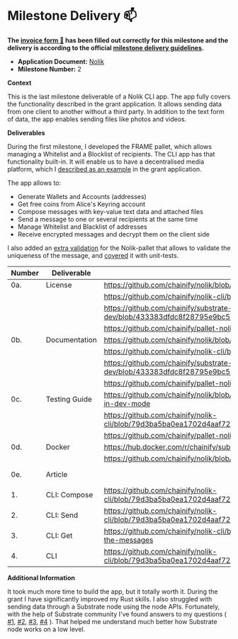 # Milestone Delivery :mailbox:

**The [invoice form :pencil:](https://docs.google.com/forms/d/e/1FAIpQLSfmNYaoCgrxyhzgoKQ0ynQvnNRoTmgApz9NrMp-hd8mhIiO0A/viewform) has been filled out correctly for this milestone and the delivery is according to the official [milestone delivery guidelines](https://github.com/w3f/Grants-Program/blob/master/docs/milestone-deliverables-guidelines.md).**

- **Application Document:** [Nolik](https://github.com/w3f/Grants-Program/blob/master/applications/Nolik.md)
- **Milestone Number:** 2

**Context**

This is the last milestone deliverable of a Nolik CLI app.
The app fully covers the functionality described in the grant application.
It allows sending data from one client to another without a third party.
In addition to the text form of data, the app enables sending files like photos and videos.

**Deliverables**

During the first milestone, I developed the FRAME pallet, which allows managing a Whitelist and a Blocklist of recipients.
The CLI app has that functionality built-in.
It will enable us to have a decentralised media platform, which I [described as an example](https://github.com/w3f/Grants-Program/blob/master/applications/Nolik.md#use-case-example) in the grant application.

The app allows to:

- Generate Wallets and Accounts (addresses)
- Get free coins from Alice's Keyring account
- Compose messages with key-value text data and attached files
- Send a message to one or several recipients at the same time
- Manage Whitelist and Blacklist of addresses
- Receive encrypted messages and decrypt them on the client side

I also added an [extra validation](https://github.com/chainify/pallet-nolik/blob/5150d3d045e4b0ed33c636ff74a764fc42bed4eb/src/lib.rs#L235) for the Nolik-pallet that allows to validate the uniqueness of the message, and [covered](https://github.com/chainify/pallet-nolik/blob/5150d3d045e4b0ed33c636ff74a764fc42bed4eb/src/tests.rs#L464) it with unit-tests.

| Number | Deliverable   | Link                                                                                                                | Notes       |
| ------ | ------------- | ------------------------------------------------------------------------------------------------------------------- | ----------- |
| 0a.    | License       | https://github.com/chainify/nolik/blob/da94d55a09ec6c9e4e0be1bf38d88240f1773334/LICENSE.md                          |             |
|        |               | https://github.com/chainify/nolik-cli/blob/79d3ba5ba0ea1702d4aaf72488789b77349ba5bf/LICENSE.md                      |             |
|        |               | https://github.com/chainify/substrate-nolik-dev/blob/433383dfdc8f28795e9bc566a85849f2b0d13d4b/LICENSE               |             |
|        |               | https://github.com/chainify/pallet-nolik/blob/5150d3d045e4b0ed33c636ff74a764fc42bed4eb/LICENCE                      |             |
| 0b.    | Documentation | https://github.com/chainify/nolik/blob/da94d55a09ec6c9e4e0be1bf38d88240f1773334/README.md                           |             |
|        |               | https://github.com/chainify/nolik-cli/blob/79d3ba5ba0ea1702d4aaf72488789b77349ba5bf/README.md                       |             |
|        |               | https://github.com/chainify/substrate-nolik-dev/blob/433383dfdc8f28795e9bc566a85849f2b0d13d4b/README.md             |             |
|        |               | https://github.com/chainify/pallet-nolik/blob/5150d3d045e4b0ed33c636ff74a764fc42bed4eb/README.md                    |             |
| 0c.    | Testing Guide | https://github.com/chainify/nolik/blob/da94d55a09ec6c9e4e0be1bf38d88240f1773334/README.md#testing-in-dev-mode       |             |
|        |               | https://github.com/chainify/nolik-cli/blob/79d3ba5ba0ea1702d4aaf72488789b77349ba5bf/README.md#testing               |             |
|        |               | https://github.com/chainify/pallet-nolik/tree/5150d3d045e4b0ed33c636ff74a764fc42bed4eb#testing                      |             |
| 0d.    | Docker        | https://hub.docker.com/r/chainify/substrate-nolik-dev                                                               |             |
|        |               | https://github.com/chainify/nolik/blob/da94d55a09ec6c9e4e0be1bf38d88240f1773334/README.md#setup                     |             |
| 0e.    | Article       |                                                                                                                     | In progress |
| 1.     | CLI: Compose  | https://github.com/chainify/nolik-cli/blob/79d3ba5ba0ea1702d4aaf72488789b77349ba5bf/README.md#composing-the-message |             |
| 2.     | CLI: Send     | https://github.com/chainify/nolik-cli/blob/79d3ba5ba0ea1702d4aaf72488789b77349ba5bf/README.md#send-the-message      |             |
| 3.     | CLI: Get      | https://github.com/chainify/nolik-cli/blob/79d3ba5ba0ea1702d4aaf72488789b77349ba5bf/README.md#get-the-messages      |             |
| 4.     | CLI           | https://github.com/chainify/nolik-cli/blob/79d3ba5ba0ea1702d4aaf72488789b77349ba5bf/README.md#using-the-app         |             |

**Additional Information**

It took much more time to build the app, but it totally worth it.
During the grant I have significantly improved my Rust skills.
I also struggled with sending data through a Substrate node using the node APIs.
Fortunately, with the help of Substrate community I've found answers to my questions (
[#1](https://substrate.stackexchange.com/questions/1393/getting-extrinsic-data-with-the-transaction-hash),
[#2](https://substrate.stackexchange.com/questions/975/generating-an-extrinsic-call-for-a-custom-pallet),
[#3](https://substrate.stackexchange.com/questions/903/generating-a-storage-key-when-making-an-rpc-request),
[#4](https://substrate.stackexchange.com/questions/2656/decoding-events-with-rust)
).
That helped me understand much better how Substrate node works on a low level.
